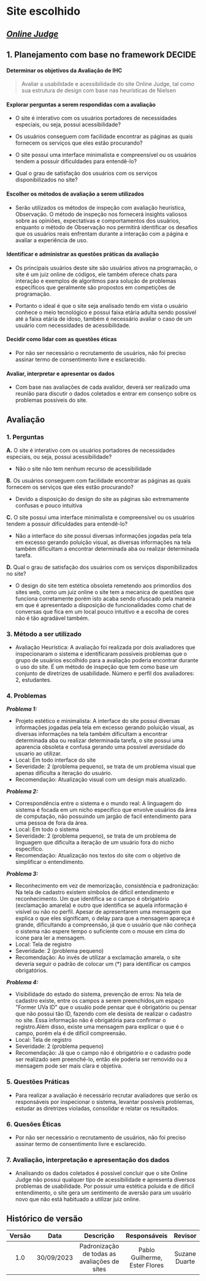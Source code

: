# **Site escolhido**

## [_Online Judge_](https://onlinejudge.org/)

## **1. Planejamento com base no framework DECIDE**

#### **Determinar os objetivos da Avaliação de IHC**

> Avaliar a usabilidade e acessibilidade do site Online Judge, tal como sua estrutura de design com base nas heurísticas de Nielsen

#### **Explorar perguntas a serem respondidas com a avaliação**

- O site é interativo com os usuários portadores de necessidades especiais, ou seja, possui acessibilidade?

- Os usuários conseguem com facilidade encontrar as páginas as quais fornecem os serviços que eles estão procurando?

- O site possui uma interface minimalista e compreensível ou os usuários tendem a possuir dificuldades para entendê-lo?

- Qual o grau de satisfação dos usuários com os serviços disponibilizados no site?

#### **Escolher os métodos de avaliação a serem utilizados**

- Serão utilizados os métodos de inspeção com avaliação heuristica, Observação. O método de inspeção nos fornecerá insights valiosos sobre as opiniões, expectativas e comportamentos dos usuários, enquanto o método de Observação nos permitirá identificar os desafios que os usuários reais enfrentam durante a interação com a página e avaliar a experiência de uso.

#### **Identificar e administrar as questões práticas da avaliação**

- Os principais usuários deste site são usuários ativos na programação, o site é um juiz online de códigos, ele também oferece chats para interação e exemplos de algoritmos para solução de problemas especificos que geralmente são propostos em competições de programação.

- Portanto o ideal é que o site seja analisado tendo em vista o usuário conhece o meio tecnológico e possui faixa etária adulta sendo possível até a faixa etária de idoso, também é necessário avaliar o caso de um usuário com necessidades de acessibilidade.

#### **Decidir como lidar com as questões éticas**

- Por não ser necessário o recrutamento de usuários, não foi preciso assinar termo de consentimento livre e esclarecido.

#### **Avaliar, interpretar e apresentar os dados**

- Com base nas avaliações de cada avalidor, deverá ser realizado uma reunião para discutir o dados coletados e entrar em consenço sobre os problemas possiveis do site.

## **Avaliação**

### **1. Perguntas**

**A.** O site é interativo com os usuários portadores de necessidades especiais, ou seja, possui acessibilidade?

- Não o site não tem nenhum recurso de acessibilidade

**B.** Os usuários conseguem com facilidade encontrar as páginas as quais fornecem os serviços que eles estão procurando?

- Devido a disposição do design do site as páginas são extremamente confusas e pouco intuitiva

**C.** O site possui uma interface minimalista e compreensível ou os usuários tendem a possuir dificuldades para entendê-lo?

- Não a interface do site possui diversas informações jogadas pela tela em excesso gerando poluição visual, as diversas informações na tela também dificultam a encontrar determinada aba ou realizar determinada tarefa.

**D.** Qual o grau de satisfação dos usuários com os serviços disponibilizados no site?

- O design do site tem estética obsoleta remetendo aos primordios dos sites web, como um juiz online o site tem a mecanica de questões que funciona corretamente porém isto acaba sendo ofuscado pela maneira em que é apresentado a disposição de funcionalidades como chat de conversas que fica em um local pouco intuitivo e a escolha de cores não é tão agradável também.

### **3. Método a ser utilizado**

- Avaliação Heurística: A avaliação foi realizada por dois avaliadores que inspecionaram o sistema e identificaram possíveis problemas que o grupo de usuários escolhido para a avaliação poderia encontrar durante o uso do site. É um método de inspeção que tem como base um conjunto de diretrizes de usabilidade.
  Número e perfil dos avaliadores: 2, estudantes.

### **4. Problemas**

**_Problema 1:_**

- Projeto estético e minimalista: A interface do site possui diversas informações jogadas pela tela em excesso gerando poluição visual, as diversas informações na tela também dificultam a encontrar determinada aba ou realizar determinada tarefa, o site possui uma aparencia obsoleta e confusa gerando uma possivel aversidade do usuario ao utilizar.
- Local: Em todo interface do site
- Severidade: 2 (problema pequeno), se trata de um problema visual que apenas dificulta a iteração do usuário.
- Recomendação: Atualização visual com um design mais atualizado.

**_Problema 2:_**

- Correspondência entre o sistema e o mundo real: A linguagem do sistema é focada em um nicho específico que envolve usuários da área de computação, não possuindo um jargão de facil entendimento para uma pessoa de fora da área.
- Local: Em todo o sistema
- Severidade: 2 (problema pequeno), se trata de um problema de linguagem que dificulta a iteração de um usuário fora do nicho especifico.
- Recomendação: Atualização nos textos do site com o objetivo de simplificar o entendimento.

**_Problema 3:_**

- Reconhecimento em vez de memorização, consistência e padronização: Na tela de cadastro existem símbolos de dificil entendimento e reconhecimento. Um que identifica se o campo é obrigatório (exclamação amarela) e outro que identifica se aquela informação é visível ou não no perfil. Apesar de apresentarem uma mensagem que explica o que eles significam, o delay para que a mensagem apareça é grande, dificultando a compreensão, já que o usuário que não conheça o sistema não espere tempo o suficiente com o mouse em cima do icone para ler a mensagem.
- Local: Tela de registro
- Severidade: 2 (problema pequeno)
- Recomendação: Ao invés de utilizar a exclamação amarela, o site deveria seguir o padrão de colocar um (\*) para identificar os campos obrigatórios.

**_Problema 4:_**

- Visibilidade do estado do sistema, prevenção de erros: Na tela de cadastro existe, entre os campos a serem preenchidos,um espaço "Former UVa ID" que o usuáio pode pensar que é obrigatório ou pensar que não possui tão ID, fazendo com ele desista de realizar o cadastro no site. Essa informação não é obrigatória para confirmar o registro.Além disso, existe uma mensagem para explicar o que é o campo, porém ela é de difícil compreensão.
- Local: Tela de registro
- Severidade: 2 (problema pequeno)
- Recomendação: Já que o campo não é obrigatório e o cadastro pode ser realizado sem preenché-lo, então ele poderia ser removido ou a mensagem pode ser mais clara e objetiva.

### **5. Questões Práticas**

- Para realizar a avaliação é necessário recrutar avaliadores que serão os responsáveis por inspecionar o sistema, levantar possíveis problemas, estudar as diretrizes violadas, consolidar e relatar os resultados.

### **6. Quesões Éticas**

- Por não ser necessário o recrutamento de usuários, não foi preciso assinar termo de consentimento livre e esclarecido.

### **7. Avaliação, interpretação e apresentação dos dados**

- Analisando os dados coletados é possível concluir que o site Online Judge não possui qualquer tipo de acessibilidade e apresenta diversos problemas de usabilidade. Por possuir uma estética poluida e de dificil entendimento, o site gera um sentimento de aversão para um usuário novo que não está habituado a utilizar juiz online.

## Histórico de versão

| Versão |    Data    |                  Descrição                   |         Responsáveis          |    Revisor    |
| :----: | :--------: | :------------------------------------------: | :---------------------------: | :-----------: |
|  1.0   | 30/09/2023 | Padronização de todas as avaliações de sites | Pablo Guilherme, Ester Flores | Suzane Duarte |
